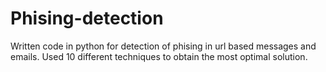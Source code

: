 # Phising-detection
Written code in python for detection of phising in url based messages and emails.
Used 10 different techniques to obtain the most optimal solution.
